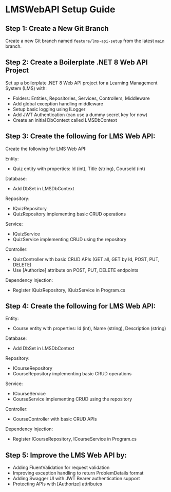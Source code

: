 # LMSWebAPI Setup Guide

## Step 1: Create a New Git Branch
Create a new Git branch named `feature/lms-api-setup` from the latest `main` branch.

## Step 2: Create a Boilerplate .NET 8 Web API Project
Set up a boilerplate .NET 8 Web API project for a Learning Management System (LMS) with:
- Folders: Entities, Repositories, Services, Controllers, Middleware
- Add global exception handling middleware
- Setup basic logging using ILogger
- Add JWT Authentication (can use a dummy secret key for now)
- Create an initial DbContext called LMSDbContext

## Step 3: Create the following for LMS Web API:
Create the following for LMS Web API:

Entity:
- Quiz entity with properties: Id (int), Title (string), CourseId (int)

Database:
- Add DbSet<Quiz> in LMSDbContext

Repository:
- IQuizRepository
- QuizRepository implementing basic CRUD operations

Service:
- IQuizService
- QuizService implementing CRUD using the repository

Controller:
- QuizController with basic CRUD APIs (GET all, GET by Id, POST, PUT, DELETE)
- Use [Authorize] attribute on POST, PUT, DELETE endpoints

Dependency Injection:
- Register IQuizRepository, IQuizService in Program.cs

## Step 4: Create the following for LMS Web API:

Entity:
- Course entity with properties: Id (int), Name (string), Description (string)

Database:
- Add DbSet<Course> in LMSDbContext

Repository:
- ICourseRepository
- CourseRepository implementing basic CRUD operations

Service:
- ICourseService
- CourseService implementing CRUD using the repository

Controller:
- CourseController with basic CRUD APIs

Dependency Injection:
- Register ICourseRepository, ICourseService in Program.cs

## Step 5: Improve the LMS Web API by:
- Adding FluentValidation for request validation
- Improving exception handling to return ProblemDetails format
- Adding Swagger UI with JWT Bearer authentication support
- Protecting APIs with [Authorize] attributes
